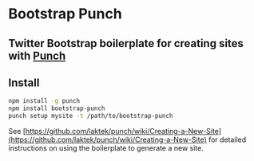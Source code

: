 # Bootstrap Punch
## Twitter Bootstrap boilerplate for creating sites with [Punch](https://github.com/laktek/punch)

## Install

```bash
npm install -g punch
npm install bootstrap-punch
punch setup mysite -t /path/to/bootstrap-punch
```

See [https://github.com/laktek/punch/wiki/Creating-a-New-Site](https://github.com/laktek/punch/wiki/Creating-a-New-Site) for detailed instructions on using the boilerplate to generate a new site.



